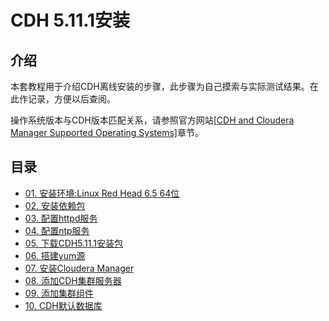 # CDH 5.11.1安装
## 介绍
本套教程用于介绍CDH离线安装的步骤，此步骤为自己摸索与实际测试结果。在此作记录，方便以后查阅。

操作系统版本与CDH版本匹配关系，请参照官方网站[[CDH and Cloudera Manager Supported Operating Systems]](11)章节。

## 目录
* [01. 安装环境:Linux Red Head 6.5 64位][1]
* [02. 安装依赖包][8]
* [03. 配置httpd服务][2]
* [04. 配置ntp服务][3]
* [05. 下载CDH5.11.1安装包][4]
* [06. 搭建yum源][9]
* [07. 安装Cloudera Manager][5]
* [08. 添加CDH集群服务器][6]
* [09. 添加集群组件][7]
* [10. CDH默认数据库][10]


[1]:./Install%20Linux.md
[2]:./deployHttpd.md
[3]:./deployNtp.md
[4]:./downLoadCDH.md
[5]:./Install-ClouderaManager.md
[6]:./add-data.md
[7]:./install-hdfs.md
[8]:./package_install.md
[9]:./deployYum.md
[10]:./defaultDatabase.md
[11]:https://www.cloudera.com/documentation/enterprise/release-notes/topics/rn_consolidated_pcm.html




